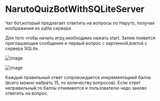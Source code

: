 # NarutoQuizBotWithSQLiteServer
Чат бот,который предлагает ответить на вопросы по Наруто, получая изображения из sqlite сервера

Для того чтобы начать игру,необходимо нажать start. Затем появится приглашающее сообщение и первый вопрос с картинкой,взятой с сервера SQLite.

![image](https://user-images.githubusercontent.com/71898618/236622577-a9ea79e1-0fc5-49c7-97e6-1b2838ea5584.png)

![image](https://user-images.githubusercontent.com/71898618/236622593-6c3bfed4-caf5-4137-a87d-d1e446107483.png)

Каждый правильный ответ сопровождается инкрементацией балла (всего можно набрать 15, по количеству вопросов). Если ответ неправильный,то баллы отнимаются и пользователю надо заново ответить на вопрос.
